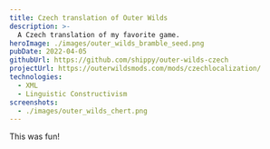 ```yaml
---
title: Czech translation of Outer Wilds
description: >-
  A Czech translation of my favorite game.
heroImage: ./images/outer_wilds_bramble_seed.png
pubDate: 2022-04-05
githubUrl: https://github.com/shippy/outer-wilds-czech
projectUrl: https://outerwildsmods.com/mods/czechlocalization/
technologies:
  - XML
  - Linguistic Constructivism
screenshots:
  - ./images/outer_wilds_chert.png
---
```


This was fun!
